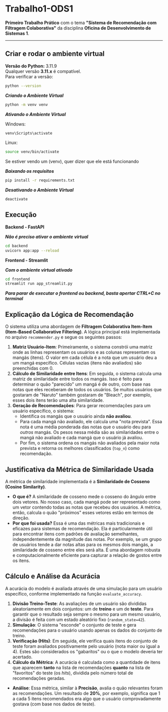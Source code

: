 # Trabalho1-ODS1

**Primeiro Trabalho Prático** com o tema **"Sistema de Recomendação com Filtragem Colaborativa"** da disciplina **Oficina de Desenvolvimento de Sistemas 1**.

---

## Criar e rodar o ambiente virtual

**Versão do Python:** 3.11.9  
Qualquer versão **3.11.x** é compatível.  
Para verificar a versão:

```bash
python --version
```

***Criando o Ambiente Virtual***

```bash
python -m venv venv
```
 
***Ativando o Ambiente Virtual***

Windows: 

```bash
venv\Scripts\activate
```

Linux: 

```bash
source venv/bin/activate
```

Se estiver vendo um (venv), quer dizer que ele está funcionando

***Baixando os requisitos***

```bash
pip install -r requirements.txt
```

***Desativando o Ambiente Virtual***

```bash
deactivate
```

## Execução

**Backend - FastAPI**

***Não é preciso ativar o ambiente virtual***

```bash
cd backend
uvicorn app:app --reload
```

**Frontend - Streamlit**

***Com o ambiente virtual ativado***

```bash
cd frontend
streamlit run app_streamlit.py
```

***Para parar de executar o frontend ou backend, basta apertar CTRL+C no terminal***

## Explicação da Lógica de Recomendação

O sistema utiliza uma abordagem de **Filtragem Colaborativa Item-Item (Item-Based Collaborative Filtering)**. A lógica principal está implementada no arquivo `recommender.py` e segue os seguintes passos:

1.  **Matriz Usuário-Item**: Primeiramente, o sistema constrói uma matriz onde as linhas representam os usuários e as colunas representam os mangás (itens). O valor em cada célula é a nota que um usuário deu a um mangá específico. Células vazias (itens não avaliados) são preenchidas com 0.
2.  **Cálculo de Similaridade entre Itens**: Em seguida, o sistema calcula uma matriz de similaridade entre todos os mangás. Isso é feito para determinar o quão "parecido" um mangá é de outro, com base nas notas que eles receberam de todos os usuários. Se muitos usuários que gostaram de "Naruto" também gostaram de "Bleach", por exemplo, esses dois itens terão uma alta similaridade.
3.  **Geração de Recomendações**: Para gerar recomendações para um usuário específico, o sistema:
    * Identifica os mangás que o usuário ainda **não avaliou**.
    * Para cada mangá não avaliado, ele calcula uma "nota prevista". Essa nota é uma média ponderada das notas que o usuário deu para *outros* mangás. Os pesos nessa média são as similaridades entre o mangá não avaliado e cada mangá que o usuário já avaliou.
    * Por fim, o sistema ordena os mangás não avaliados pela maior nota prevista e retorna os melhores classificados (`top_n`) como recomendação.

## Justificativa da Métrica de Similaridade Usada

A métrica de similaridade implementada é a **Similaridade de Cosseno (Cosine Similarity)**.

* **O que é?** A similaridade de cosseno mede o cosseno do ângulo entre dois vetores. No nosso caso, cada mangá pode ser representado como um vetor contendo todas as notas que recebeu dos usuários. A métrica, então, calcula o quão "próximos" esses vetores estão em termos de direção.
* **Por que foi usada?** Essa é uma das métricas mais tradicionais e eficazes para sistemas de recomendação. Ela é particularmente útil para encontrar itens com padrões de avaliação semelhantes, independentemente da magnitude das notas. Por exemplo, se um grupo de usuários tende a dar notas altas para os mesmos dois mangás, a similaridade de cosseno entre eles será alta. É uma abordagem robusta e computacionalmente eficiente para capturar a relação de gostos entre os itens.

## Cálculo e Análise da Acurácia

A acurácia do modelo é avaliada através de uma simulação para um usuário específico, conforme implementado na função `evaluate_accuracy`.

1.  **Divisão Treino-Teste**: As avaliações de um usuário são divididas aleatoriamente em dois conjuntos: um de **treino** e um de **teste**. Para garantir que o resultado seja sempre o mesmo para um mesmo usuário, a divisão é feita com um estado aleatório fixo (`random_state=42`).
2.  **Simulação**: O sistema "esconde" o conjunto de teste e gera recomendações para o usuário usando apenas os dados do conjunto de treino.
3.  **Verificação (Hits)**: Em seguida, ele verifica quais itens do conjunto de teste foram avaliados positivamente pelo usuário (nota maior ou igual a 4). Estes são considerados os "gabaritos" ou o que o modelo deveria ter acertado.
4.  **Cálculo da Métrica**: A acurácia é calculada como a quantidade de itens que aparecem **tanto** na lista de recomendações **quanto** na lista de "favoritos" do teste (os *hits*), dividida pelo número total de recomendações geradas.

* **Análise**: Essa métrica, similar à **Precisão**, avalia o quão relevantes foram as recomendações. Um resultado de **20%**, por exemplo, significa que 1 a cada 5 itens recomendados era algo que o usuário comprovadamente gostava (com base nos dados de teste).
